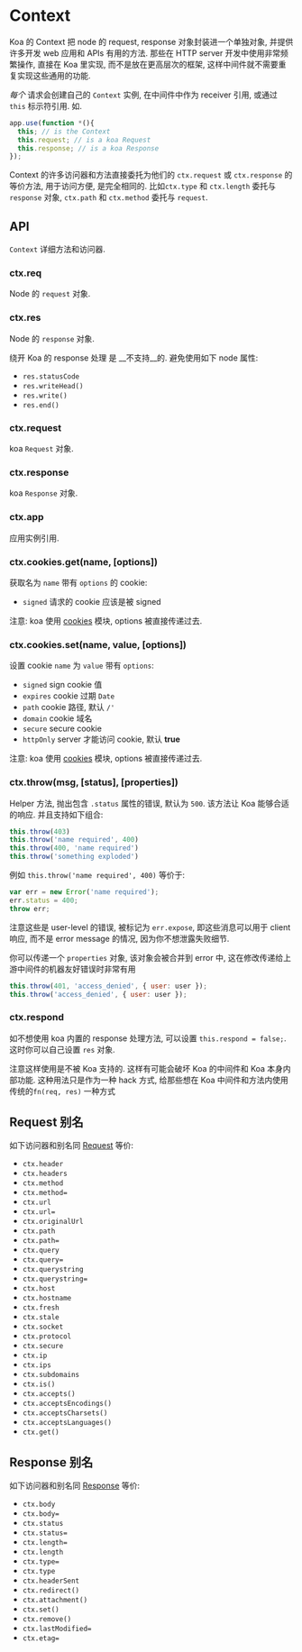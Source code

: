# Context

  Koa 的 Context 把 node 的 request, response 对象封装进一个单独对象, 并提供许多开发 web 应用和 APIs 有用的方法.
  那些在 HTTP server 开发中使用非常频繁操作, 直接在 Koa 里实现,
  而不是放在更高层次的框架, 这样中间件就不需要重复实现这些通用的功能.

  _每个_ 请求会创建自己的 `Context` 实例, 在中间件中作为 receiver 引用, 或通过 `this` 标示符引用. 如.

  
```js
app.use(function *(){
  this; // is the Context
  this.request; // is a koa Request
  this.response; // is a koa Response
});
```

Context 的许多访问器和方法直接委托为他们的 `ctx.request` 或 `ctx.response` 的
等价方法, 用于访问方便, 是完全相同的. 比如`ctx.type` 和 `ctx.length`
  委托与 `response` 对象, `ctx.path` 和 `ctx.method` 委托与 `request`.

## API

  `Context` 详细方法和访问器.

### ctx.req

  Node 的 `request` 对象.

### ctx.res

  Node 的 `response` 对象.

  绕开 Koa 的 response 处理 是 __不支持__的. 避免使用如下 node 属性:

- `res.statusCode`
- `res.writeHead()`
- `res.write()`
- `res.end()`

### ctx.request

  koa `Request` 对象.

### ctx.response

  koa `Response` 对象.

### ctx.app

  应用实例引用.

### ctx.cookies.get(name, [options])

  获取名为 `name` 带有 `options` 的 cookie:

 - `signed` 请求的 cookie 应该是被 signed

注意: koa 使用 [cookies](https://github.com/jed/cookies) 模块, options 被直接传递过去.

### ctx.cookies.set(name, value, [options])

  设置 cookie `name` 为 `value` 带有 `options`:

 - `signed` sign cookie 值
 - `expires` cookie 过期 `Date`
 - `path` cookie 路径, 默认 `/'`
 - `domain` cookie 域名
 - `secure` secure cookie
 - `httpOnly` server 才能访问 cookie, 默认 __true__ 

注意: koa 使用 [cookies](https://github.com/jed/cookies) 模块, options 被直接传递过去.

### ctx.throw(msg, [status], [properties])

  Helper 方法, 抛出包含 `.status` 属性的错误, 默认为 `500`. 该方法让 Koa 能够合适的响应.
  并且支持如下组合:

```js
this.throw(403)
this.throw('name required', 400)
this.throw(400, 'name required')
this.throw('something exploded')
```

  例如 `this.throw('name required', 400)` 等价于:

```js
var err = new Error('name required');
err.status = 400;
throw err;
```

  注意这些是 user-level 的错误, 被标记为 `err.expose`, 即这些消息可以用于 client 响应,
  而不是 error message 的情况, 因为你不想泄露失败细节.

  你可以传递一个 `properties` 对象, 该对象会被合并到 error 中, 这在修改传递给上游中间件的机器友好错误时非常有用

```js
this.throw(401, 'access_denied', { user: user });
this.throw('access_denied', { user: user });
```


### ctx.respond

  如不想使用 koa 内置的 response 处理方法, 可以设置 `this.respond = false;`. 这时你可以自己设置 `res` 对象.

  注意这样使用是不被 Koa 支持的. 这样有可能会破坏 Koa 的中间件和 Koa 本身内部功能. 这种用法只是作为一种 hack 方式, 给那些想在 Koa 中间件和方法内使用传统的`fn(req, res)` 一种方式


## Request 别名

  如下访问器和别名同 [Request](#request) 等价:

  - `ctx.header`
  - `ctx.headers`
  - `ctx.method`
  - `ctx.method=`
  - `ctx.url`
  - `ctx.url=`
  - `ctx.originalUrl`
  - `ctx.path`
  - `ctx.path=`
  - `ctx.query`
  - `ctx.query=`
  - `ctx.querystring`
  - `ctx.querystring=`
  - `ctx.host`
  - `ctx.hostname`
  - `ctx.fresh`
  - `ctx.stale`
  - `ctx.socket`
  - `ctx.protocol`
  - `ctx.secure`
  - `ctx.ip`
  - `ctx.ips`
  - `ctx.subdomains`
  - `ctx.is()`
  - `ctx.accepts()`
  - `ctx.acceptsEncodings()`
  - `ctx.acceptsCharsets()`
  - `ctx.acceptsLanguages()`
  - `ctx.get()`

## Response 别名

  如下访问器和别名同 [Response](#response) 等价:

  - `ctx.body`
  - `ctx.body=`
  - `ctx.status`
  - `ctx.status=`
  - `ctx.length=`
  - `ctx.length`
  - `ctx.type=`
  - `ctx.type`
  - `ctx.headerSent`
  - `ctx.redirect()`
  - `ctx.attachment()`
  - `ctx.set()`
  - `ctx.remove()`
  - `ctx.lastModified=`
  - `ctx.etag=`
